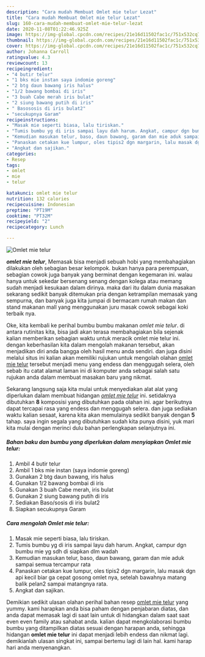 ```yaml
---
description: "Cara mudah Membuat Omlet mie telur Lezat"
title: "Cara mudah Membuat Omlet mie telur Lezat"
slug: 160-cara-mudah-membuat-omlet-mie-telur-lezat
date: 2020-11-08T01:22:46.925Z
image: https://img-global.cpcdn.com/recipes/21e16d11502fac1c/751x532cq70/omlet-mie-telur-foto-resep-utama.jpg
thumbnail: https://img-global.cpcdn.com/recipes/21e16d11502fac1c/751x532cq70/omlet-mie-telur-foto-resep-utama.jpg
cover: https://img-global.cpcdn.com/recipes/21e16d11502fac1c/751x532cq70/omlet-mie-telur-foto-resep-utama.jpg
author: Johanna Carroll
ratingvalue: 4.3
reviewcount: 13
recipeingredient:
- "4 butir telur"
- "1 bks mie instan saya indomie goreng"
- "2 btg daun bawang iris halus"
- "1/2 bawang bombai di iris"
- "3 buah Cabe merah iris bulat"
- "2 siung bawang putih di iris"
- " Basososis di iris bulat2"
- "secukupnya Garam"
recipeinstructions:
- "Masak mie seperti biasa, lalu tiriskan."
- "Tumis bumbu yg di iris sampai layu dah harum. Angkat, campur dgn bumbu mie yg sdh di siapkan dlm wadah"
- "Kemudian masukan telur, baso, daun bawang, garam dan mie aduk sampai semua tercampur rata"
- "Panaskan cetakan kue lumpur, oles tipis2 dgn margarin, lalu masak dgn api kecil biar ga cepat gosong omlet nya, setelah bawahnya matang balik pelan2 sampai matangnya rata."
- "Angkat dan sajikan."
categories:
- Resep
tags:
- omlet
- mie
- telur

katakunci: omlet mie telur 
nutrition: 132 calories
recipecuisine: Indonesian
preptime: "PT19M"
cooktime: "PT32M"
recipeyield: "2"
recipecategory: Lunch

---
```



![Omlet mie telur](https://img-global.cpcdn.com/recipes/21e16d11502fac1c/751x532cq70/omlet-mie-telur-foto-resep-utama.jpg)

<b><i>omlet mie telur</i></b>, Memasak bisa menjadi sebuah hobi yang membahagiakan dilakukan oleh sebagian besar kelompok. bukan hanya para perempuan, sebagian cowok juga banyak yang berminat dengan kegemaran ini. walau hanya untuk sekedar bersenang senang dengan kolega atau memang sudah menjadi kesukaan dalam dirinya. maka dari itu dalam dunia masakan sekarang sedikit banyak ditemukan pria dengan ketrampilan memasak yang sempurna, dan banyak juga kita jumpai di bermacam rumah makan dan stand makanan mall yang menggunakan juru masak cowok sebagai koki terbaik nya.

Oke, kita kembali ke perihal bumbu bumbu makanan <i>omlet mie telur</i>. di antara rutinitas kita, bisa jadi akan terasa membahagiakan bila sejenak kalian memberikan sebagian waktu untuk meracik omlet mie telur ini. dengan keberhasilan kita dalam mengolah makanan tersebut, akan menjadikan diri anda bangga oleh hasil menu anda sendiri. dan juga disini melalui situs ini kalian akan memiliki rujukan untuk mengolah olahan <u>omlet mie telur</u> tersebut menjadi menu yang endess dan menggugah selera, oleh sebab itu catat alamat laman ini di komputer anda sebagai salah satu rujukan anda dalam membuat masakan baru yang nikmat.




Sekarang langsung saja kita mulai untuk menyediakan alat alat yang diperlukan dalam membuat hidangan <u><i>omlet mie telur</i></u> ini. setidaknya dibutuhkan <b>8</b> komposisi yang dibutuhkan pada olahan ini. agar berikutnya dapat tercapai rasa yang endess dan menggugah selera. dan juga sediakan waktu kalian sesaat, karena kita akan memulainya sedikit banyak dengan <b>5</b> tahap. saya ingin segala yang dibutuhkan sudah kita punya disini, yuk mari kita mulai dengan merinci dulu bahan perlengkapan selanjutnya ini.

<!--inarticleads1-->

##### Bahan baku dan bumbu yang diperlukan dalam menyiapkan Omlet mie telur:

1. Ambil 4 butir telur
1. Ambil 1 bks mie instan (saya indomie goreng)
1. Gunakan 2 btg daun bawang, iris halus
1. Gunakan 1/2 bawang bombai di iris
1. Gunakan 3 buah Cabe merah, iris bulat
1. Gunakan 2 siung bawang putih di iris
1. Sediakan  Baso/sosis di iris bulat2
1. Siapkan secukupnya Garam




<!--inarticleads2-->

##### Cara mengolah Omlet mie telur:

1. Masak mie seperti biasa, lalu tiriskan.
1. Tumis bumbu yg di iris sampai layu dah harum. Angkat, campur dgn bumbu mie yg sdh di siapkan dlm wadah
1. Kemudian masukan telur, baso, daun bawang, garam dan mie aduk sampai semua tercampur rata
1. Panaskan cetakan kue lumpur, oles tipis2 dgn margarin, lalu masak dgn api kecil biar ga cepat gosong omlet nya, setelah bawahnya matang balik pelan2 sampai matangnya rata.
1. Angkat dan sajikan.




Demikian sedikit ulasan olahan perihal bahan resep <u>omlet mie telur</u> yang yummy. kami harapkan anda bisa paham dengan penjabaran diatas, dan anda dapat memasak lagi di saat lain untuk di hidangkan dalam saat saat even even family atau sahabat anda. kalian dapat mengkolaborasi bumbu bumbu yang ditampilkan diatas sesuai dengan harapan anda, sehingga hidangan <b>omlet mie telur</b> ini dapat menjadi lebih endess dan nikmat lagi. demikianlah ulasan singkat ini, sampai bertemu lagi di lain hal. kami harap hari anda menyenangkan.
